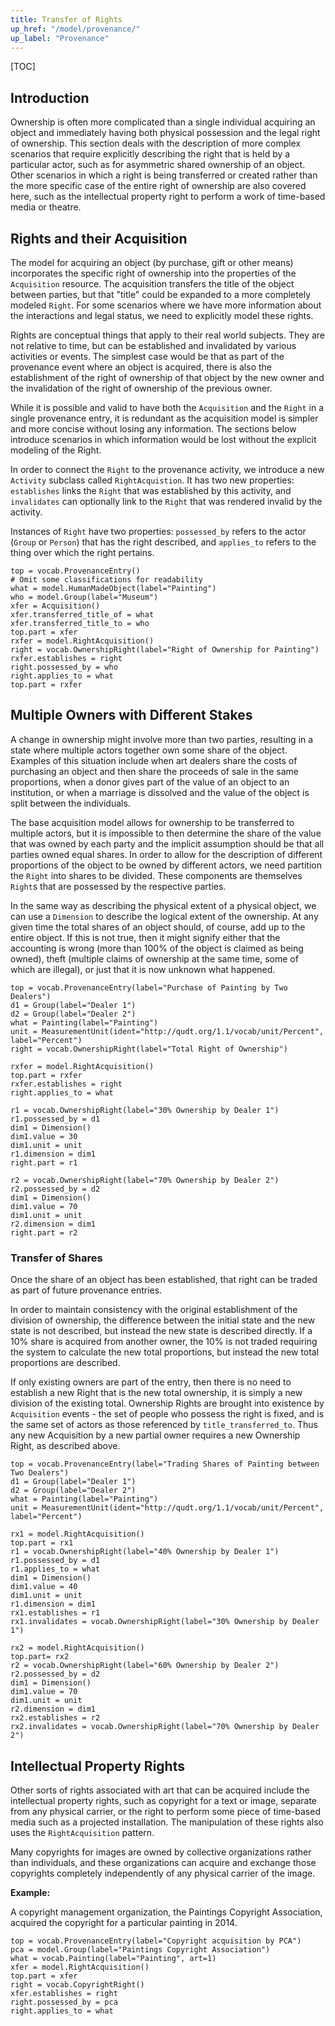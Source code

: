 ```yaml
---
title: Transfer of Rights
up_href: "/model/provenance/"
up_label: "Provenance"
---
```


[TOC]

## Introduction

Ownership is often more complicated than a single individual acquiring an object and immediately having both physical possession and the legal right of ownership.  This section deals with the description of more complex scenarios that require explicitly describing the right that is held by a particular actor, such as for asymmetric shared ownership of an object. Other scenarios in which a right is being transferred or created rather than the more specific case of the entire right of ownership are also covered here, such as the intellectual property right to perform a work of time-based media or theatre.


## Rights and their Acquisition

The model for acquiring an object (by purchase, gift or other means) incorporates the specific right of ownership into the properties of the `Acquisition` resource.  The acquisition transfers the title of the object between parties, but that "title" could be expanded to a more completely modeled `Right`.  For some scenarios where we have more information about the interactions and legal status, we need to explicitly model these rights.

Rights are conceptual things that apply to their real world subjects. They are not relative to time, but can be established and invalidated by various activities or events.  The simplest case would be that as part of the provenance event where an object is acquired, there is also the establishment of the right of ownership of that object by the new owner and the invalidation of the right of ownership of the previous owner.

While it is possible and valid to have both the `Acquisition` and the `Right` in a single provenance entry, it is redundant as the acquisition model is simpler and more concise without losing any information. The sections below introduce scenarios in which information would be lost without the explicit modeling of the Right.

In order to connect the `Right` to the provenance activity, we introduce a new `Activity` subclass called `RightAcquistion`.  It has two new properties: `establishes` links the `Right` that was established by this activity, and `invalidates` can optionally link to the `Right` that was rendered invalid by the activity.  

Instances of `Right` have two properties: `possessed_by` refers to the actor (`Group` or `Person`) that has the right described, and `applies_to` refers to the thing over which the right pertains.

```crom
top = vocab.ProvenanceEntry()
# Omit some classifications for readability
what = model.HumanMadeObject(label="Painting")
who = model.Group(label="Museum")
xfer = Acquisition()
xfer.transferred_title_of = what
xfer.transferred_title_to = who
top.part = xfer
rxfer = model.RightAcquisition()
right = vocab.OwnershipRight(label="Right of Ownership for Painting")
rxfer.establishes = right
right.possessed_by = who
right.applies_to = what
top.part = rxfer
```


## Multiple Owners with Different Stakes

A change in ownership might involve more than two parties, resulting in a state where multiple actors together own some share of the object.  Examples of this situation include when art dealers share the costs of purchasing an object and then share the proceeds of sale in the same proportions, when a donor gives part of the value of an object to an institution, or when a marriage is dissolved and the value of the object is split between the individuals.

The base acquisition model allows for ownership to be transferred to multiple actors, but it is impossible to then determine the share of the value that was owned by each party and the implicit assumption should be that all parties owned equal shares. In order to allow for the description of different proportions of the object to be owned by different actors, we need partition the `Right` into shares to be divided. These components are themselves `Right`s that are possessed by the respective parties.

In the same way as describing the physical extent of a physical object, we can use a `Dimension` to describe the logical extent of the ownership. At any given time the total shares of an object should, of course, add up to the entire object.  If this is not true, then it might signify either that the accounting is wrong (more than 100% of the object is claimed as being owned), theft (multiple claims of ownership at the same time, some of which are illegal), or just that it is now unknown what happened.

```crom
top = vocab.ProvenanceEntry(label="Purchase of Painting by Two Dealers")
d1 = Group(label="Dealer 1")
d2 = Group(label="Dealer 2")
what = Painting(label="Painting")
unit = MeasurementUnit(ident="http://qudt.org/1.1/vocab/unit/Percent", label="Percent")
right = vocab.OwnershipRight(label="Total Right of Ownership")

rxfer = model.RightAcquisition()
top.part = rxfer
rxfer.establishes = right
right.applies_to = what

r1 = vocab.OwnershipRight(label="30% Ownership by Dealer 1")
r1.possessed_by = d1
dim1 = Dimension()
dim1.value = 30
dim1.unit = unit
r1.dimension = dim1
right.part = r1

r2 = vocab.OwnershipRight(label="70% Ownership by Dealer 2")
r2.possessed_by = d2
dim1 = Dimension()
dim1.value = 70
dim1.unit = unit
r2.dimension = dim1
right.part = r2
```


### Transfer of Shares

Once the share of an object has been established, that right can be traded as part of future provenance entries.  

In order to maintain consistency with the original establishment of the division of ownership, the difference between the initial state and the new state is not described, but instead the new state is described directly. If a 10% share is acquired from another owner, the 10% is not traded requiring the system to calculate the new total proportions, but instead the new total proportions are described. 

If only existing owners are part of the entry, then there is no need to establish a new Right that is the new total ownership, it is simply a new division of the existing total. Ownership Rights are brought into existence by `Acquisition` events - the set of people who possess the right is fixed, and is the same set of actors as those referenced by `title_transferred_to`. Thus any new Acquisition by a new partial owner requires a new Ownership Right, as described above.


```crom
top = vocab.ProvenanceEntry(label="Trading Shares of Painting between Two Dealers")
d1 = Group(label="Dealer 1")
d2 = Group(label="Dealer 2")
what = Painting(label="Painting")
unit = MeasurementUnit(ident="http://qudt.org/1.1/vocab/unit/Percent", label="Percent")

rx1 = model.RightAcquisition()
top.part = rx1
r1 = vocab.OwnershipRight(label="40% Ownership by Dealer 1")
r1.possessed_by = d1
r1.applies_to = what
dim1 = Dimension()
dim1.value = 40
dim1.unit = unit
r1.dimension = dim1
rx1.establishes = r1
rx1.invalidates = vocab.OwnershipRight(label="30% Ownership by Dealer 1")

rx2 = model.RightAcquisition()
top.part= rx2
r2 = vocab.OwnershipRight(label="60% Ownership by Dealer 2")
r2.possessed_by = d2
dim1 = Dimension()
dim1.value = 70
dim1.unit = unit
r2.dimension = dim1
rx2.establishes = r2
rx2.invalidates = vocab.OwnershipRight(label="70% Ownership by Dealer 2")
```

## Intellectual Property Rights

Other sorts of rights associated with art that can be acquired include the intellectual property rights, such as copyright for a text or image, separate from any physical carrier, or the right to perform some piece of time-based media such as a projected installation.  The manipulation of these rights also uses the `RightAcquisition` pattern.

Many copyrights for images are owned by collective organizations rather than individuals, and these organizations can acquire and exchange those copyrights completely independently of any physical carrier of the image.

__Example:__

A copyright management organization, the Paintings Copyright Association, acquired the copyright for a particular painting in 2014.


```crom
top = vocab.ProvenanceEntry(label="Copyright acquisition by PCA")
pca = model.Group(label="Paintings Copyright Association")
what = vocab.Painting(label="Painting", art=1)
xfer = model.RightAcquisition()
top.part = xfer
right = vocab.CopyrightRight()
xfer.establishes = right
right.possessed_by = pca
right.applies_to = what
```
